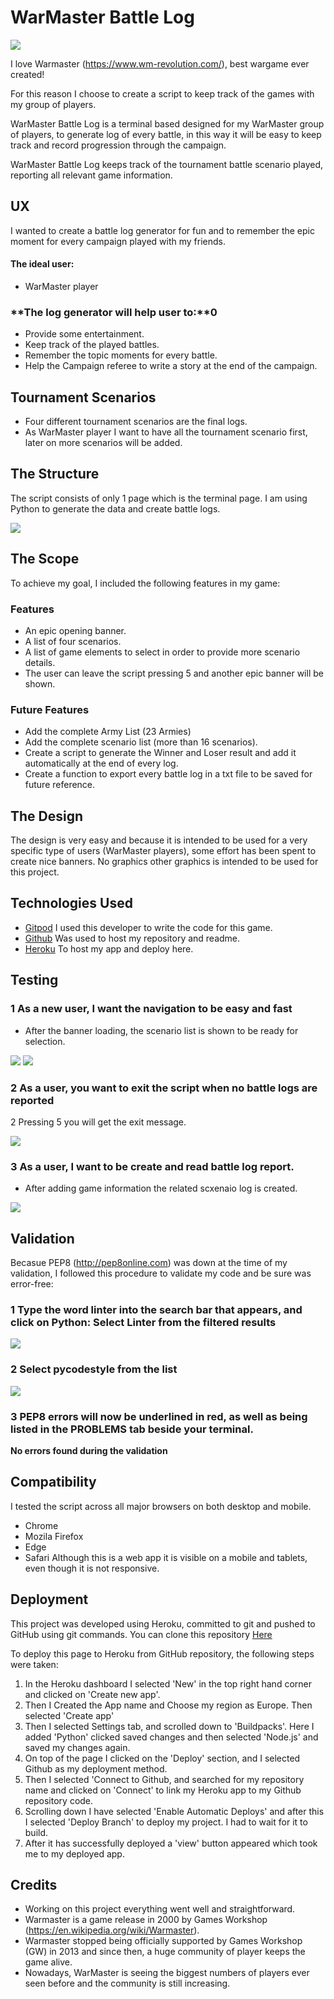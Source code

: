 # WarMaster Battle Log

![](/images/amiresponsive.jpg)

I love Warmaster (https://www.wm-revolution.com/), best wargame ever created!

For this reason I choose to create a script to keep track of the games with my group of players.

WarMaster Battle Log is a terminal based designed for my WarMaster group of players, to generate log of every battle, in this way it will be easy to keep track and record progression through the campaign.

WarMaster Battle Log keeps track of the tournament battle scenario played, reporting all relevant game information.


## **UX**

I wanted to create a battle log generator for fun and to remember the epic moment for every campaign played with my friends.


#### **The ideal user:**

* WarMaster player


### **The log generator will help user to:**0

* Provide some entertainment.
* Keep track of the played battles.
* Remember the topic moments for every battle.
* Help the Campaign referee to write a story at the end of the campaign.


## **Tournament Scenarios**

* Four different tournament scenarios are the final logs.
* As WarMaster player I want to have all the tournament scenario first, later on more scenarios will be added.


## **The Structure**

The script consists of only 1 page which is the terminal page. I am using Python to generate the data and create battle logs.

![](/images/flowchart.jpg)


## **The Scope**

To achieve my goal, I included the following features in my game:


### **Features**

* An epic opening banner.
* A list of four scenarios.
* A list of game elements to select in order to provide more scenario details.
* The user can leave the script pressing 5 and another epic banner will be shown.


### **Future Features**

* Add the complete Army List (23 Armies)
* Add the complete scenario list (more than 16 scenarios).
* Create a script to generate the Winner and Loser result and add it automatically at the end of every log.
* Create a function to export every battle log in a txt file to be saved for future reference.


## **The Design**

The design is very easy and because it is intended to be used for a very specific type of users (WarMaster players), some effort has been spent to create nice banners.
No graphics other graphics is intended to be used for this project.


## **Technologies Used**

* [Gitpod](https://gitpod.io/workspaces) I used this developer to write the code for this game.
* [Github](https://github.com/) Was used to host my repository and readme.
* [Heroku](https://id.heroku.com/login) To host my app and deploy here.


## **Testing**

### 1 As a new user, I want the navigation to be easy and fast
* After the banner loading, the scenario list is shown to be ready for selection.

![](/images/test_1.jpg)
![](/images/test_0.jpg)

### 2 As a user, you want to exit the script when no battle logs are reported
2 Pressing 5 you will get the exit message.

![](/images/test_2.jpg)

### 3 As a user, I want to be create and read battle log report.
* After adding game information the related scxenaio log is created.

![](/images/test_3.jpg)


## **Validation**

Becasue PEP8 (http://pep8online.com) was down at the time of my validation, I followed this procedure to validate my code and be sure was error-free:

### 1 Type the word linter into the search bar that appears, and click on Python: Select Linter from the filtered results

![](/images/image_1.png)

### 2 Select pycodestyle from the list

![](/images/image_2.png)

### 3 PEP8 errors will now be underlined in red, as well as being listed in the PROBLEMS tab beside your terminal.

**No errors found during the validation**


## **Compatibility**

I tested the script across all major browsers on both desktop and mobile.
* Chrome
* Mozila Firefox
* Edge
* Safari
Although this is a web app it is visible on a mobile and tablets, even though it is not responsive.


## **Deployment**

This project was developed using Heroku, committed to git and pushed to GitHub using git commands.
You can clone this repository [Here](https://github.com/etherealsheep/Warmaster-Battle-Log)

To deploy this page to Heroku from GitHub repository, the following steps were taken:

1. In the Heroku dashboard I selected 'New' in the top right hand corner and clicked on 'Create new app'.
2. Then I Created the App name and Choose my region as Europe. Then selected 'Create app'
4. Then I selected Settings tab, and scrolled down to 'Buildpacks'. Here I added 'Python' clicked saved changes and then selected 'Node.js' and saved my changes again.
5. On top of the page I clicked on the 'Deploy' section, and I selected Github as my deployment method.
6. Then I selected 'Connect to Github, and searched for my repository name and clicked on 'Connect' to link my Heroku app to my Github repository code.
7. Scrolling down I have selected 'Enable Automatic Deploys' and after this I selected 'Deploy Branch' to deploy my project. I had to wait for it to build.
8. After it has successfully deployed a 'view' button appeared which took me to my deployed app.


## Credits

* Working on this project everything went well and straightforward.
* Warmaster is a game release in 2000 by Games Workshop (https://en.wikipedia.org/wiki/Warmaster).
* Warmaster stopped being officially supported by Games Workshop (GW) in 2013 and since then, a huge community of player keeps the game alive.
* Nowadays, WarMaster is seeing the biggest numbers of players ever seen before and the community is still increasing.